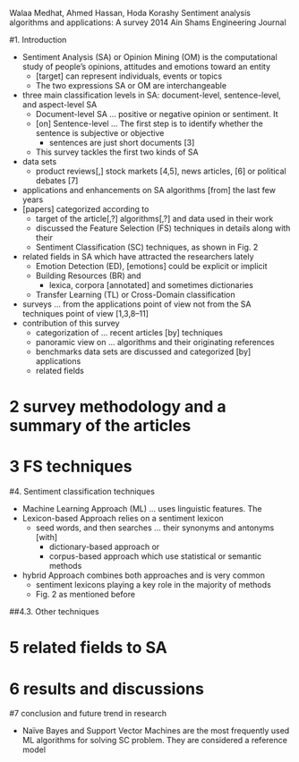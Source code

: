 Walaa Medhat, Ahmed Hassan, Hoda Korashy
Sentiment analysis algorithms and applications: A survey
2014 Ain Shams Engineering Journal

#1. Introduction

* Sentiment Analysis (SA) or Opinion Mining (OM) is the computational study of
  people’s opinions, attitudes and emotions toward an entity
  * [target] can represent individuals, events or topics
  * The two expressions SA or OM are interchangeable
* three main classification levels in SA:
  document-level, sentence-level, and aspect-level SA
  * Document-level SA ...  positive or negative opinion or sentiment. It
  * [on] Sentence-level ... The first step is to identify whether the sentence
    is subjective or objective
    * sentences are just short documents [3]
  * This survey tackles the first two kinds of SA
* data sets
  * product reviews[,] stock markets [4,5], news articles, [6] or
    political debates [7]
* applications and enhancements on SA algorithms [from] the last few years
* [papers] categorized according to
  * target of the article[,?] algorithms[,?] and data used in their work
  * discussed the Feature Selection (FS) techniques in details along with their
  * Sentiment Classification (SC) techniques, as shown in Fig. 2
* related fields in SA which have attracted the researchers lately
  * Emotion Detection (ED), [emotions] could be explicit or implicit
  * Building Resources (BR) and
    * lexica, corpora [annotated] and sometimes dictionaries
  * Transfer Learning (TL) or Cross-Domain classification
* surveys ... from the applications point of view
  not from the SA techniques point of view [1,3,8–11]
* contribution of this survey
  * categorization of ... recent articles [by] techniques
  * panoramic view on ...  algorithms and their originating references
  * benchmarks data sets are discussed and categorized [by] applications
  * related fields

# 2 survey methodology and a summary of the articles

# 3 FS techniques

#4. Sentiment classification techniques

* Machine Learning Approach (ML) ... uses linguistic features.  The
* Lexicon-based Approach relies on a sentiment lexicon
  * seed words, and then searches ... their synonyms and antonyms [with]
    * dictionary-based approach or
    * corpus-based approach which use statistical or semantic methods
* hybrid Approach combines both approaches and is very common
  * sentiment lexicons playing a key role in the majority of methods
  * Fig. 2 as mentioned before

##4.3. Other techniques

# 5 related fields to SA

# 6 results and discussions

#7 conclusion and future trend in research

* Naı̈ve Bayes and Support Vector Machines are the most frequently used ML
  algorithms for solving SC problem. They are considered a reference model
